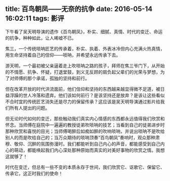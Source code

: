 title: 百鸟朝凤――无奈的抗争
date: 2016-05-14 16:02:11
tags: 影评
---
下午看了吴天明导演的遗作《百鸟朝凤》，朴实、细腻、真情、时代的变迁、命运的抗争，种种如此，让人唏嘘不已。

焦三，一个传统唢呐匠艺的传承着，朴实、执着、外表冰冷但内心充满火热真情，用生命坚持着自己的信仰――唢呐，并希望永远传承下去。

游天明，一个最初被父亲逼着走上吹唢呐之路的孩子，拜师在焦三爷门下，从开始的不情愿、抗争、怀疑，打退堂鼓，到义无反顾的肩负起父辈们的光荣与梦想，为了对师傅的那个承诺，孤独的坚持和前行。

但在改革开放的时代洪流面前，他们信仰和坚持的东西越来越显得微不足道，被日益浮躁的世人冷落和遗弃。他们该如何前行？是该坚持还是放弃？是该让这些看似不合时宜的传统匠艺消失还是尽力的保留传承？这应该是吴天明导演通过影片给我们所有人提出的问题。

但无论时代如何的变迁，那些触动我们真实内心情感的东西都永远值得我们欣赏和怀念。当师傅在庭院中一遍遍的教授徒弟吹唢呐的技艺；当看到自己的徒弟进步时那种欣赏和喜悦的目光；当师傅喝醉后如痴如醉的吹响唢呐，并说出唢呐不是吹给别人的而是吹给自己的；当万众期待的唢呐顶奏“百鸟朝凤”奏响时，观众那种肃穆、敬仰、沉醉的氛围弥漫时。我们都能听到自己内心的声音，都能感受到自己内心的萌动，都能唤起我们内心深处那种原始而真实的对美好事物的欣赏之情。我想这就够了！

时代在变迁，但总有一些不变的本质永存于世间，我们欣赏它、讴歌它、保留它、传承它，这正时我们的使命！